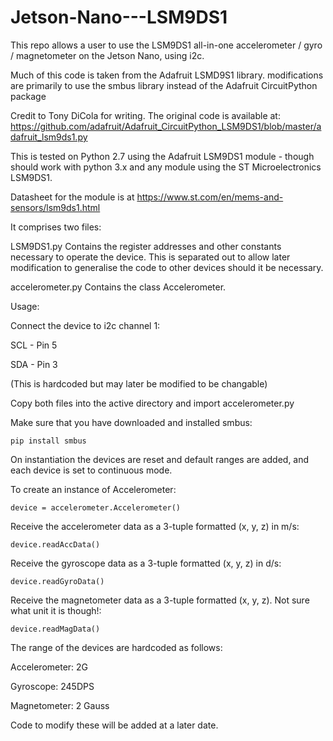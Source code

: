 # Jetson-Nano---LSM9DS1
This repo allows a user to use the LSM9DS1 all-in-one accelerometer / gyro / magnetometer on the Jetson Nano, using i2c.

Much of this code is taken from the Adafruit LSMD9S1 library.
modifications are primarily to use the smbus library instead of the
Adafruit CircuitPython package

Credit to Tony DiCola for writing.
The original code is available at:
https://github.com/adafruit/Adafruit_CircuitPython_LSM9DS1/blob/master/adafruit_lsm9ds1.py


This is tested on Python 2.7 using the Adafruit LSM9DS1 module - though should work with python 3.x and any module using 
the ST Microelectronics LSM9DS1.

Datasheet for the module is at https://www.st.com/en/mems-and-sensors/lsm9ds1.html


It comprises two files: 

LSM9DS1.py
Contains the register addresses and other constants necessary to operate the device.
This is separated out to allow later modification to generalise the code to other devices should it be necessary. 

accelerometer.py
Contains the class Accelerometer. 


Usage:

Connect the device to i2c channel 1:

SCL - Pin 5

SDA - Pin 3

(This is hardcoded but may later be modified to be changable)

Copy both files into the active directory and import accelerometer.py

Make sure that you have downloaded and installed smbus:

```
pip install smbus
```

On instantiation the devices are reset and default ranges are added, and each device is set to continuous mode. 


To create an instance of Accelerometer:

```
device = accelerometer.Accelerometer()
```

Receive the accelerometer data as a 3-tuple formatted (x, y, z) in m/s:

```
device.readAccData()
```

Receive the gyroscope data as a 3-tuple formatted (x, y, z) in d/s:

```
device.readGyroData()
```

Receive the magnetometer data as a 3-tuple formatted (x, y, z). Not sure what unit it is though!:

```
device.readMagData()
```

The range of the devices are hardcoded as follows:

Accelerometer:    2G

Gyroscope:        245DPS

Magnetometer:     2 Gauss

Code to modify these will be added at a later date.

